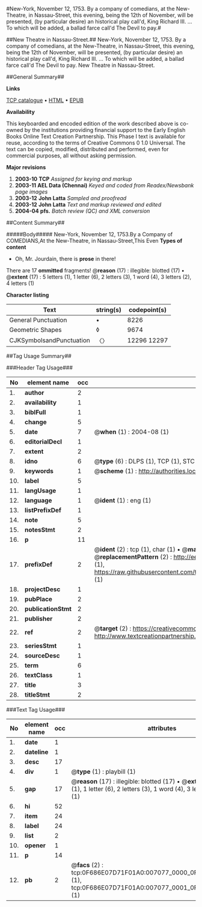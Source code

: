 #New-York, November 12, 1753. By a company of comedians, at the New-Theatre, in Nassau-Street, this evening, being the 12th of November, will be presented, (by particular desire) an historical play call'd, King Richard III. ... To which will be added, a ballad farce call'd The Devil to pay.#

##New Theatre in Nassau-Street.##
New-York, November 12, 1753. By a company of comedians, at the New-Theatre, in Nassau-Street, this evening, being the 12th of November, will be presented, (by particular desire) an historical play call'd, King Richard III. ... To which will be added, a ballad farce call'd The Devil to pay.
New Theatre in Nassau-Street.

##General Summary##

**Links**

[TCP catalogue](http://www.ota.ox.ac.uk/tcp/)  • 
[HTML](http://tei.it.ox.ac.uk/tcp/Texts-HTML/free/N05/N05581.html)  • 
[EPUB](http://tei.it.ox.ac.uk/tcp/Texts-EPUB/free/N05/N05581.epub)

**Availability**

This keyboarded and encoded edition of the
	       work described above is co-owned by the institutions
	       providing financial support to the Early English Books
	       Online Text Creation Partnership. This Phase I text is
	       available for reuse, according to the terms of Creative
	       Commons 0 1.0 Universal. The text can be copied,
	       modified, distributed and performed, even for
	       commercial purposes, all without asking permission.

**Major revisions**

1. __2003-10__ __TCP__ *Assigned for keying and markup*
1. __2003-11__ __AEL Data (Chennai)__ *Keyed and coded from Readex/Newsbank page images*
1. __2003-12__ __John Latta__ *Sampled and proofread*
1. __2003-12__ __John Latta__ *Text and markup reviewed and edited*
1. __2004-04__ __pfs.__ *Batch review (QC) and XML conversion*

##Content Summary##

#####Body#####
New-York, November 12, 1753.By a Company of COMEDIANS,At the New-Theatre, in Nassau-Street,This Even
**Types of content**

  * Oh, Mr. Jourdain, there is **prose** in there!

There are 17 **ommitted** fragments! 
 @__reason__ (17) : illegible: blotted (17)  •  @__extent__ (17) : 5 letters (1), 1 letter (6), 2 letters (3), 1 word (4), 3 letters (2), 4 letters (1)

**Character listing**


|Text|string(s)|codepoint(s)|
|---|---|---|
|General Punctuation|•|8226|
|Geometric Shapes|◊|9674|
|CJKSymbolsandPunctuation|〈〉|12296 12297|

##Tag Usage Summary##

###Header Tag Usage###

|No|element name|occ|attributes|
|---|---|---|---|
|1.|__author__|2||
|2.|__availability__|1||
|3.|__biblFull__|1||
|4.|__change__|5||
|5.|__date__|7| @__when__ (1) : 2004-08 (1)|
|6.|__editorialDecl__|1||
|7.|__extent__|2||
|8.|__idno__|6| @__type__ (6) : DLPS (1), TCP (1), STC (1), NOTIS (1), IMAGE-SET (1), EVANS-CITATION (1)|
|9.|__keywords__|1| @__scheme__ (1) : http://authorities.loc.gov/ (1)|
|10.|__label__|5||
|11.|__langUsage__|1||
|12.|__language__|1| @__ident__ (1) : eng (1)|
|13.|__listPrefixDef__|1||
|14.|__note__|5||
|15.|__notesStmt__|2||
|16.|__p__|11||
|17.|__prefixDef__|2| @__ident__ (2) : tcp (1), char (1)  •  @__matchPattern__ (2) : ([0-9\-]+):([0-9IVX]+) (1), (.+) (1)  •  @__replacementPattern__ (2) : http://eebo.chadwyck.com/downloadtiff?vid=$1&page=$2 (1), https://raw.githubusercontent.com/textcreationpartnership/Texts/master/tcpchars.xml#$1 (1)|
|18.|__projectDesc__|1||
|19.|__pubPlace__|2||
|20.|__publicationStmt__|2||
|21.|__publisher__|2||
|22.|__ref__|2| @__target__ (2) : https://creativecommons.org/publicdomain/zero/1.0/ (1), http://www.textcreationpartnership.org/docs/. (1)|
|23.|__seriesStmt__|1||
|24.|__sourceDesc__|1||
|25.|__term__|6||
|26.|__textClass__|1||
|27.|__title__|3||
|28.|__titleStmt__|2||


###Text Tag Usage###

|No|element name|occ|attributes|
|---|---|---|---|
|1.|__date__|1||
|2.|__dateline__|1||
|3.|__desc__|17||
|4.|__div__|1| @__type__ (1) : playbill (1)|
|5.|__gap__|17| @__reason__ (17) : illegible: blotted (17)  •  @__extent__ (17) : 5 letters (1), 1 letter (6), 2 letters (3), 1 word (4), 3 letters (2), 4 letters (1)|
|6.|__hi__|52||
|7.|__item__|24||
|8.|__label__|24||
|9.|__list__|2||
|10.|__opener__|1||
|11.|__p__|14||
|12.|__pb__|2| @__facs__ (2) : tcp:0F686E07D71F01A0:007077_0000_0F6812B2A3731E78 (1), tcp:0F686E07D71F01A0:007077_0001_0F6812B34892C360 (1)|
